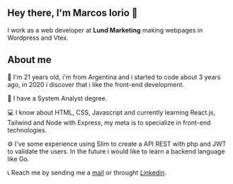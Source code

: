 ## Hey there, I'm Marcos Iorio 👋

I work as a web developer at **Lund Marketing** making webpages in Wordpress and Vtex.

## About me

👱 I'm 21 years old, i'm from Argentina and i started to code about 3 years ago, in 2020 i discover that i like the front-end development.

📖 I have a System Analyst degree.

💻 I know about HTML, CSS, Javascript and currently learning React.js, Tailwind and Node with Express, my meta is to specialize in front-end technologies.

⚙️ I've some experience using Slim to create a API REST with php and JWT to validate the users. In the future i would like to learn a backend language like Go.

📞 Reach me by sending me a [mail](marcossiorio@gmail.com) or throught [Linkedin](https://www.linkedin.com/in/marcos-ignacio-iorio-93a31a191/).

